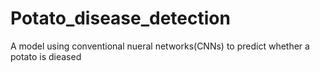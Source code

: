 # Potato_disease_detection
A model using conventional nueral networks(CNNs) to predict whether a potato is dieased
